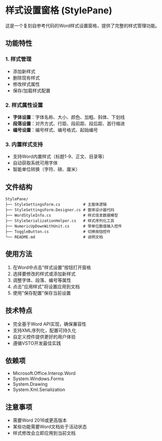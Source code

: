 # 样式设置窗格 (StylePane)

这是一个复刻自参考代码的Word样式设置窗格，提供了完整的样式管理功能。

## 功能特性

### 1. 样式管理
- 添加新样式
- 删除现有样式
- 修改样式属性
- 保存/加载样式配置

### 2. 样式属性设置
- **字体设置**：字体名称、大小、颜色、加粗、斜体、下划线
- **段落设置**：对齐方式、行距、段前距、段后距、首行缩进
- **编号设置**：编号样式、编号格式、起始编号

### 3. 内置样式支持
- 支持Word内置样式（标题1-9、正文、目录等）
- 自动获取系统可用字体
- 智能单位转换（字符、磅、厘米）

## 文件结构

```
StylePane/
├── StyleSettingsForm.cs          # 主窗体逻辑
├── StyleSettingsForm.Designer.cs # 窗体设计器代码
├── WordStyleInfo.cs              # 样式信息数据模型
├── StyleSerializationHelper.cs   # 样式序列化工具
├── NumericUpDownWithUnit.cs      # 带单位数值输入控件
├── ToggleButton.cs               # 切换按钮控件
└── README.md                     # 说明文档
```

## 使用方法

1. 在Word中点击"样式设置"按钮打开窗格
2. 选择要修改的样式或添加新样式
3. 调整字体、段落、编号等属性
4. 点击"应用样式"将设置应用到文档
5. 使用"保存配置"保存当前设置

## 技术特点

- 完全基于Word API实现，确保兼容性
- 支持XML序列化，配置可持久化
- 自定义控件提供更好的用户体验
- 遵循VSTO开发最佳实践

## 依赖项

- Microsoft.Office.Interop.Word
- System.Windows.Forms
- System.Drawing
- System.Xml.Serialization

## 注意事项

- 需要Word 2016或更高版本
- 某些功能需要Word文档处于活动状态
- 样式修改会立即应用到当前文档
